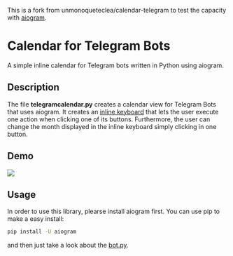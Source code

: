 This is a fork from unmonoqueteclea/calendar-telegram to test the capacity with [aiogram](https://github.com/aiogram/aiogram).

# Calendar for Telegram Bots
A simple inline calendar for Telegram bots written in Python using aiogram.
## Description
The file **telegramcalendar.py** creates a calendar view for Telegram Bots that uses aiogram. It creates an [inline keyboard](https://core.telegram.org/bots/2-0-intro) that lets the user execute one action when clicking one of its buttons.
Furthermore, the user can change the month displayed in the inline keyboard simply clicking in one button.
## Demo
![](https://github.com/unmonoqueteclea/calendar-telegram/blob/master/example.gif)
## Usage

In order to use this library, plearse install aiogram first. You can use pip to make a easy install:
```bash
pip install -U aiogram
```

and then just take a look about the [bot.py](bot.py).
